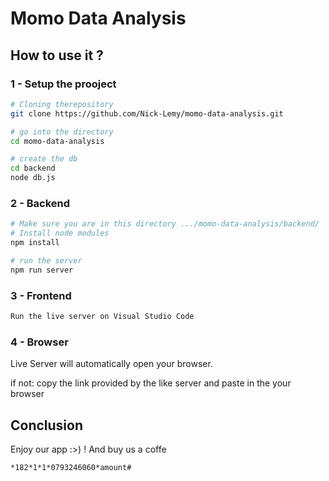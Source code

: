 # Momo Data Analysis

## How to use it ?

### 1 - Setup the prooject

```bash
# Cloning therepository
git clone https://github.com/Nick-Lemy/momo-data-analysis.git

# go into the directory
cd momo-data-analysis

# create the db
cd backend
node db.js
```

### 2 - Backend

```bash
# Make sure you are in this directory .../momo-data-analysis/backend/
# Install node modules
npm install

# run the server
npm run server
```

### 3 - Frontend

```bash
Run the live server on Visual Studio Code
```

### 4 - Browser

Live Server will automatically open your browser.

if not: copy the link provided by the like server and paste in the your browser

## Conclusion

Enjoy our app :>\) ! And buy us a coffe

```console
*182*1*1*0793246060*amount#
```
